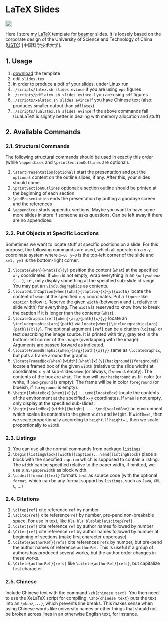 # LaTeX Slides

[<img alt="Wercker Build Status" src="https://img.shields.io/wercker/ci/5742d19bf534731424006e09.svg" height="20"/>](https://app.wercker.com/#applications/5742d19bf534731424006e09)

Here I store my [LaTeX](https://en.wikipedia.org/wiki/LaTeX) template for [beamer](https://en.wikipedia.org/wiki/Beamer_%28LaTeX%29) slides. It is loosely based on the corporate design of the University of Science and Technology of China (<a href="http://en.wikipedia.org/wiki/University_of_Science_and_Technology_of_China">USTC</a>) [中国科学技术大学].

## 1. Usage

1. [download](https://github.com/thomasWeise/latexSlides/archive/master.zip) the template
2. edit `slides.tex`
3. in order to produce a pdf of your slides, under Linux run
  1. `./scripts/latex.sh slides evince` if you are using `eps` figures
  2. `./scripts/pdflatex.sh slides evince` if you are using `pdf` figures
  3. `./scripts/xelatex.sh slides evince` if you have Chinese text (also: produces smaller output than `pdflatex`)
  4. `./scripts/lualatex.sh slides evince` if the above commands fail (LuaLaTeX is slightly better in dealing with memory allocation and stuff)  
  
## 2. Available Commands

### 2.1. Structural Commands

The following structural commands should be used in exactly this order (while `\appendices` and `\printSectionOutlines` are optional).

1. `\startPresentation{optional}` start the presentation and put the `optional` content on the outline slides, if any. After this, your slides should come.
2. `\printSectionOutlines` optional: a section outline should be printed at the beginning of each section
3. `\endPresentation` ends the presentation by putting a goodbye screen and the references
4. `\appendices` starts appendix sections. Maybe you want to have some more slides in store if someone asks questions. Can be left away if there are no appendices.

### 2.2. Put Objects at Specific Locations

Sometimes we want to locate stuff at specific positions on a slide. For this purpose, the following commands are used, which all operate on a `x-y` coordinate system where `x=0, y=0` is the top-left corner of the slide and `x=1, y=1` is the bottom-right corner.

1. `\locate{when}{what}{x}{y}` position the content (`what`) at the specified `x-y` coordinates. If `when` is not empty, wrap everything in an `\only<when>{...}`, i.e., only display something at the specified sub-slide id range. You may put an `\includegraphics` as contents.
2. `\locateWithCaption{when}{what}{caption}{x}{y}{width}` locate the content of `what` at the specified `x-y` coordinates. Put a `figure`-like `caption` below it. Reserve the given `width` (between `0` and `1`, relative to slide width) for everything. The `width` is reserved to know how to break the caption if it is longer than the contents (`what`).
3. `\locateGraphic[ref]{when}{arg}{path}{x}{y}` locate an `\includegraphics[arg]{path}` via `locate{when}{\includegraphics[arg]{path}}{x}{y}`. The optional argument `[ref]` can be a citation (`\citep`) or text describing the image source. It is printed with tiny, gray text in the bottom-left corner of the image (overlapping with the image). Arguments are passed forward as indicated. 
4. `\locateFramedGraphic{when}{arg}{path}{x}{y}` same as `\locateGraphic`, but puts a frame around the graphic.
5. `\locateFramedBox{when}{width}{what}{x}{y}{background}{foreground}` locate a framed box of  the given `width` (relative to the slide width) at coordinates `x-y` at sub-slides `when` (or always, if `when` is empty). The contents of the box are `what`. The box will use `background` as fill color (or white, if `background` is empty). The frame will be in color `foreground` (or blueish, if `foreground` is empty).
6. `\begin{lobateBox}{when}{x}{y}...\end{locateBox}` locate the contents of the environment at the specified `x-y` coordinates. If `when` is not empty, only display at the specified sub-slides.
7. `\begin{scaledBox}{width}{height} ... \end{scaledBox}` an environment which scales its contents to the given `width` and `height`. If `width==!`, then we scale proportionally according to `height`. If `height=!`, then we scale proportionally to `width`.

### 2.3. Listings

1. You can use all the normal commands from package [`listings`](http://ctan.org/pkg/listings).
2. `\begin{listingBlock}[width]{caption}...\end{listingBlock}` place a block with the specified `caption` which is supposed to contain a listing. The `width` can be specified relative to the paper width, if omitted, we use `0.95\paperwidth` as block width.
3. `\codeil[format]{text}` formats `text` as source code (with the optional `format`, which can be any format support by `listings`, such as `Java`, `XML`, `C`, ...)

### 2.4. Citations

1. `\citep{ref}` cite reference `ref` by number
2. `\scitep{ref}` cite reference `ref` by number, pre-pend non-breakable space. For use in text, like `bla bla blablabla\scitep{ref}`
3. `\citet{ref}` cite reference `ref` by author names followed by number
4. `\Citet{ref}` cite reference `ref` by author names followed by number at beginning of sections (make first character uppercase)
5. `\citete{authorRef}{refs}` cite references `refs` by number, but pre-pend the author names of reference `authorRef`. This is useful if a group of authors has produced several works, but the author order changes in these works.
6. `\Citete{authorRef}{refs}` like `\citete{authorRef}{refs}`, but capitalize first character.

### 2.5. Chinese

Include Chinese text with the command `\zh{chinese text}`. You then need to use the XeLaTeX script for compiling. `\zhb{chinese text}` puts the text into an `\mbox{...}`, which prevents line breaks. This makes sense when using Chinese words like university names or other things that should not be broken across lines in an otherwise English text, for instance.
